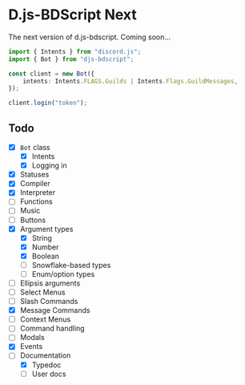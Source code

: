 # D.js-BDScript Next

The next version of d.js-bdscript. Coming soon...

```ts
import { Intents } from "discord.js";
import { Bot } from "djs-bdscript";

const client = new Bot({
    intents: Intents.FLAGS.Guilds | Intents.Flags.GuildMessages,
});

client.login("token");
```


## Todo
- [x] `Bot` class
  - [x] Intents
  - [x] Logging in
- [x] Statuses
- [x] Compiler
- [x] Interpreter
- [ ] Functions
- [ ] Music
- [ ] Buttons
- [x] Argument types
    - [x] String
    - [x] Number
    - [x] Boolean
    - [ ] Snowflake-based types
    - [ ] Enum/option types
- [ ] Ellipsis arguments
- [ ] Select Menus
- [ ] Slash Commands
- [x] Message Commands
- [ ] Context Menus
- [ ] Command handling
- [ ] Modals
- [x] Events
- [ ] Documentation
  - [x] Typedoc
  - [ ] User docs
